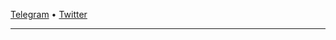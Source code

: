 <p align="start">
  <a href="https://t.me/iivanovw7">Telegram</a> •
  <a href="https://twitter.com/_IvanovIgor">Twitter</a>
</p>

---



<!--
![Anurag's GitHub stats](https://github-readme-stats.vercel.app/api?username=iivanovw7&show_icons=true&theme=dark)

[![Top Langs](https://github-readme-stats.vercel.app/api/top-langs/?username=iivanovw7&layout=compact&theme=dark)](https://github.com/anuraghazra/github-readme-stats)


**iivanovw7/iivanovw7** is a ✨ _special_ ✨ repository because its `README.md` (this file) appears on your GitHub profile.

Here are some ideas to get you started:

- 🔭 I’m currently working on ...
- 🌱 I’m currently learning ...
- 👯 I’m looking to collaborate on ...
- 🤔 I’m looking for help with ...
- 💬 Ask me about ...
- 📫 How to reach me: ...
- 😄 Pronouns: ...
- ⚡ Fun fact: ...
-->
